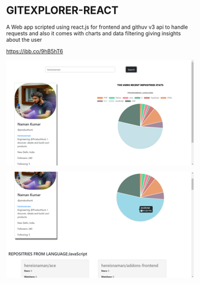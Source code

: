# GITEXPLORER-REACT

A Web app scripted using react.js for frontend and githuv v3 api to handle requests and also it comes with charts and data filtering giving 
insights about the user

https://ibb.co/9hB5hT6

![SCREENSHOT](./screen2.png)

![SCREENSHOT](./screen3.png)
